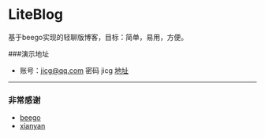 # LiteBlog 
基于beego实现的轻聊版博客，目标：简单，易用，方便。


###演示地址 
  * 账号：jicg@qq.com 密码 jicg [地址](http://xianyan.hellowcloud.com/)

---
### 非常感谢
  * [beego](https://github.com/astaxie/beego)
  * [xianyan](https://github.com/layui/xianyan/)